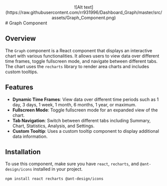 <div align="center">
  <br />
      ![Alt text](https://raw.githubusercontent.com/rr931996/Dashboard_Graph/master/src/assets/Graph_Component.png)
  <br />
</div>
# Graph Component

## Overview

The `Graph` component is a React component that displays an interactive chart with various functionalities. It allows users to view data over different time frames, toggle fullscreen mode, and navigate between different tabs. The chart uses the `recharts` library to render area charts and includes custom tooltips.

## Features

- **Dynamic Time Frames**: View data over different time periods such as 1 day, 3 days, 1 week, 1 month, 6 months, 1 year, or maximum.
- **Fullscreen Mode**: Toggle fullscreen mode for an expanded view of the chart.
- **Tab Navigation**: Switch between different tabs including Summary, Chart, Statistics, Analysis, and Settings.
- **Custom Tooltip**: Uses a custom tooltip component to display additional data information.

## Installation

To use this component, make sure you have `react`, `recharts`, and `@ant-design/icons` installed in your project.

```bash
npm install react recharts @ant-design/icons
